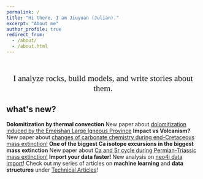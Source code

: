 ```yaml
---
permalink: /
title: "Hi there, I am Jiuyuan (Julian)."
excerpt: "About me"
author_profile: true
redirect_from:
  - /about/
  - /about.html
---
```

<p style="font-family:consolas;font-size:22px;text-align:center">
         <br>
         I analyze rocks, build models, and write stories about them.
         <br>
</p>

what's new?
------
**Dolomitization by thermal convection** New paper about [dolomitization induced by the Emeishan Large Igneous Province](https://doi.org/10.1016/j.marpetgeo.2020.104308)
**Impact vs Volcanism?** New paper about [changes of carbonate chemistry during end-Cretaceous mass extinction!](https://doi.org/10.1130/G46431.1)
**One of the biggest Ca isotope excursions in the biggest mass extinction** New paper about [Ca and Sr cycle during Permian-Triassic mass extinction!](https://www.sciencedirect.com/science/article/pii/S0016703719304594)
**Import your data faster!** New analysis on [neo4j data import](https://julianwangnwu.github.io/posts/2019/06/import-neo4j/)!
Check out my series of articles on **machine learning** and **data structures** under [Technical Articles](https://julianwangnwu.github.io/year-archive/)!
